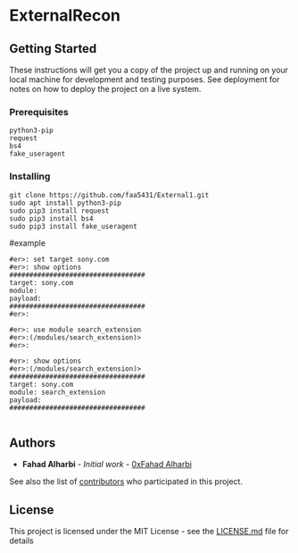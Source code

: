 # ExternalRecon



## Getting Started

These instructions will get you a copy of the project up and running on your local machine for development and testing purposes. See deployment for notes on how to deploy the project on a live system.

### Prerequisites


```
python3-pip
request
bs4
fake_useragent

```

### Installing


```
git clone https://github.com/faa5431/External1.git
sudo apt install python3-pip
sudo pip3 install request
sudo pip3 install bs4
sudo pip3 install fake_useragent
```



#example

```
#er>: set target sony.com
#er>: show options
##################################
target: sony.com
module: 
payload: 
##################################
#er>: 

#er>: use module search_extension
#er>:(/modules/search_extension)>
#er>: 

#er>: show options
#er>:(/modules/search_extension)>
##################################
target: sony.com
module: search_extension
payload: 
##################################


```

## Authors

* **Fahad Alharbi** - *Initial work* - [0xFahad Alharbi](https://github.com/faa5431)

See also the list of [contributors](https://github.com/faa5431/External1/contributors) who participated in this project.

## License

This project is licensed under the MIT License - see the [LICENSE.md](LICENSE.md) file for details


